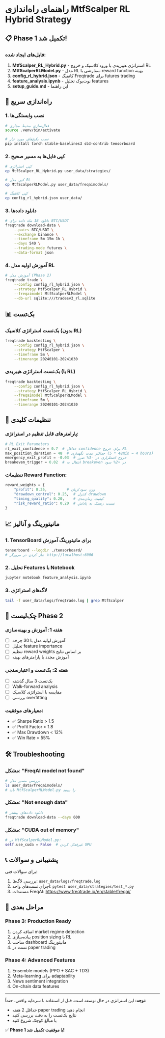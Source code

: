 # راهنمای راه‌اندازی MtfScalper RL Hybrid Strategy

## 📋 Phase 1 تکمیل شد! 

### فایل‌های ایجاد شده:
1. **MtfScalper_RL_Hybrid.py** - استراتژی هیبریدی با ورود کلاسیک و خروج RL
2. **MtfScalperRLModel.py** - مدل RL سفارشی با reward function بهینه
3. **config_rl_hybrid.json** - کانفیگ Freqtrade برای futures trading
4. **feature_analysis.ipynb** - نوت‌بوک تحلیل features
5. **setup_guide.md** - این راهنما

## 🚀 راه‌اندازی سریع

### 1. نصب وابستگی‌ها
```bash
# فعال‌سازی محیط مجازی
source .venv/bin/activate

# نصب پکیج‌های مورد نیاز
pip install torch stable-baselines3 sb3-contrib tensorboard
```

### 2. کپی فایل‌ها به مسیر صحیح
```bash
# کپی استراتژی
cp MtfScalper_RL_Hybrid.py user_data/strategies/

# کپی مدل RL
cp MtfScalperRLModel.py user_data/freqaimodels/

# کپی کانفیگ
cp config_rl_hybrid.json user_data/
```

### 3. دانلود داده‌ها
```bash
# دانلود 18 ماه داده برای BTC/USDT
freqtrade download-data \
    --pairs BTC/USDT \
    --exchange binance \
    --timeframe 5m 15m 1h \
    --days 540 \
    --trading-mode futures \
    --data-format json
```

### 4. آموزش اولیه مدل RL
```bash
# آموزش مدل (Phase 2)
freqtrade trade \
    --config config_rl_hybrid.json \
    --strategy MtfScalper_RL_Hybrid \
    --freqaimodel MtfScalperRLModel \
    --db-url sqlite:///tradesv3_rl.sqlite
```

## 📊 بک‌تست

### بک‌تست استراتژی کلاسیک (بدون RL)
```bash
freqtrade backtesting \
    --config config_rl_hybrid.json \
    --strategy MtfScalper \
    --timeframe 5m \
    --timerange 20240101-20241030
```

### بک‌تست استراتژی هیبریدی (با RL)
```bash
freqtrade backtesting \
    --config config_rl_hybrid.json \
    --strategy MtfScalper_RL_Hybrid \
    --freqaimodel MtfScalperRLModel \
    --timeframe 5m \
    --timerange 20240101-20241030
```

## 🔧 تنظیمات کلیدی

### پارامترهای قابل تنظیم در استراتژی:

```python
# RL Exit Parameters
rl_exit_confidence = 0.7  # حداقل confidence برای خروج RL
max_position_duration = 48  # حداکثر مدت نگهداری (48 * 5min = 4 hours)
emergency_exit_profit = -0.03  # خروج اضطراری در -3% ضرر
breakeven_trigger = 0.02  # انتقال به breakeven در +2% سود
```

### تنظیمات Reward Function:

```python
reward_weights = {
    "profit": 0.35,         # وزن سود/زیان
    "drawdown_control": 0.25,  # کنترل drawdown
    "timing_quality": 0.20,    # کیفیت زمان‌بندی
    "risk_reward_ratio": 0.20  # نسبت ریسک به پاداش
}
```

## 📈 مانیتورینگ و آنالیز

### 1. TensorBoard برای مانیتورینگ آموزش
```bash
tensorboard --logdir ./tensorboard/
# باز کردن در مرورگر: http://localhost:6006
```

### 2. تحلیل Features با Notebook
```bash
jupyter notebook feature_analysis.ipynb
```

### 3. لاگ‌های استراتژی
```bash
tail -f user_data/logs/freqtrade.log | grep MtfScalper
```

## 🎯 چک‌لیست Phase 2

### هفته 1: آموزش و بهینه‌سازی
- [ ] آموزش اولیه مدل با 30 چرخه
- [ ] تحلیل feature importance
- [ ] تنظیم reward weights بر اساس نتایج
- [ ] آموزش مجدد با پارامترهای بهینه

### هفته 2: بک‌تست و اعتبارسنجی
- [ ] بک‌تست 3 سال گذشته
- [ ] Walk-forward analysis
- [ ] مقایسه با استراتژی کلاسیک
- [ ] بررسی overfitting

### معیارهای موفقیت:
- ✅ Sharpe Ratio > 1.5
- ✅ Profit Factor > 1.8
- ✅ Max Drawdown < 12%
- ✅ Win Rate > 55%

## 🛠️ Troubleshooting

### مشکل: "FreqAI model not found"
```bash
# بررسی مسیر مدل
ls user_data/freqaimodels/
# باید MtfScalperRLModel.py را ببینید
```

### مشکل: "Not enough data"
```bash
# دانلود داده‌های بیشتر
freqtrade download-data --days 600
```

### مشکل: "CUDA out of memory"
```python
# در MtfScalperRLModel.py:
self.use_cuda = False  # غیرفعال کردن GPU
```

## 📞 پشتیبانی و سوالات

برای سوالات فنی:
1. بررسی لاگ‌ها: `user_data/logs/freqtrade.log`
2. اجرای تست‌های واحد: `pytest user_data/strategies/test_*.py`
3. مستندات FreqAI: https://www.freqtrade.io/en/stable/freqai/

## 🔄 مراحل بعدی

### Phase 3: Production Ready
1. اضافه کردن market regime detection
2. پیاده‌سازی position sizing با RL
3. ساخت dashboard مانیتورینگ
4. تست در paper trading

### Phase 4: Advanced Features
1. Ensemble models (PPO + SAC + TD3)
2. Meta-learning برای adaptability
3. News sentiment integration
4. On-chain data features

---

**توجه:** این استراتژی در حال توسعه است. قبل از استفاده با سرمایه واقعی، حتماً:
- حداقل 2 هفته paper trading انجام دهید
- نتایج بک‌تست را به دقت بررسی کنید
- با مبالغ کوچک شروع کنید

✅ **Phase 1 با موفقیت تکمیل شد!**
